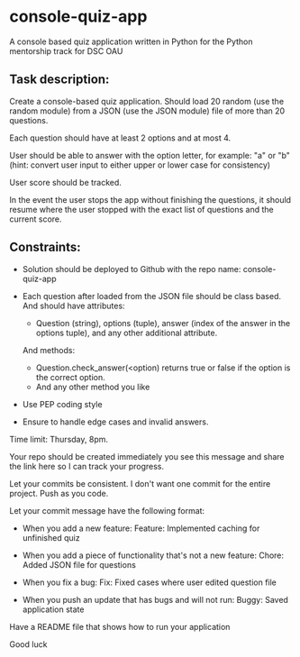 # console-quiz-app
A console based quiz application written in Python for the Python mentorship track for DSC OAU

## Task description:
Create a console-based quiz application. Should load 20 random (use the random module) from a JSON (use the JSON module) file of more than 20 questions.

Each question should have at least 2 options and at most 4.

User should be able to answer with the option letter, for example: "a" or "b" (hint: convert user input to either upper or lower case for consistency)

User score should be tracked. 

In the event the user stops the app without finishing the questions, it should resume where the user stopped with the exact list of questions and the current score.

## Constraints:
- Solution should be deployed to Github with the repo name: console-quiz-app
- Each question after loaded from the JSON file should be class based. And should have attributes:
    * Question (string), options (tuple), answer (index of the answer in the options tuple), and any other additional attribute.

    And methods:
    * Question.check_answer(<option) returns true or false if the option is the correct option.
    * And any other method you like

- Use PEP coding style
- Ensure to handle edge cases and invalid answers.

Time limit: Thursday, 8pm.

Your repo should be created immediately you see this message and share the link here so I can track your progress.

Let your commits be consistent. I don't want one commit for the entire project. Push as you code.

Let your commit message have the following format:

- When you add a new feature: Feature: Implemented caching for unfinished quiz

- When you add a piece of functionality that's not a new feature: Chore: Added JSON file for questions

- When you fix a bug: Fix: Fixed cases where user edited question file

- When you push an update that has bugs and will not run: Buggy: Saved application state

Have a README file that shows how to run your application

Good luck
